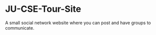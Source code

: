 # JU-CSE-Tour-Site

A small social network website where you can post and have groups to communicate.
